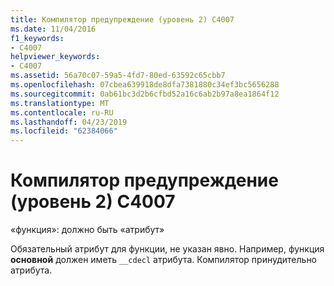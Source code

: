 ```yaml
---
title: Компилятор предупреждение (уровень 2) C4007
ms.date: 11/04/2016
f1_keywords:
- C4007
helpviewer_keywords:
- C4007
ms.assetid: 56a70c07-59a5-4fd7-80ed-63592c65cbb7
ms.openlocfilehash: 07cbea639918de8dfa7381880c34ef3bc5656288
ms.sourcegitcommit: 0ab61bc3d2b6cfbd52a16c6ab2b97a8ea1864f12
ms.translationtype: MT
ms.contentlocale: ru-RU
ms.lasthandoff: 04/23/2019
ms.locfileid: "62384066"
---
```

# <a name="compiler-warning-level-2-c4007"></a>Компилятор предупреждение (уровень 2) C4007

«функция»: должно быть «атрибут»

Обязательный атрибут для функции, не указан явно. Например, функция **основной** должен иметь `__cdecl` атрибута. Компилятор принудительно атрибута.